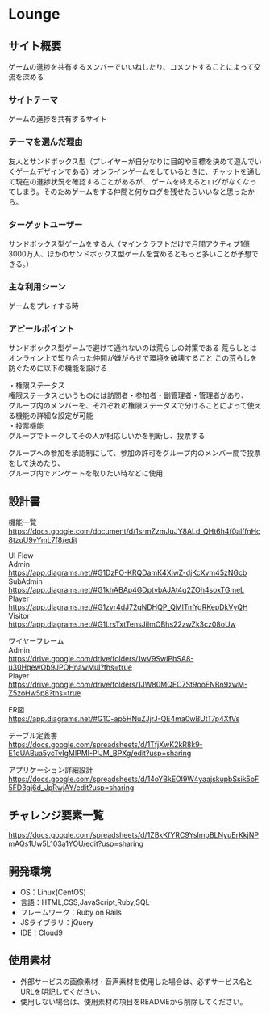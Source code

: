 # Lounge

## サイト概要
ゲームの進捗を共有するメンバーでいいねしたり、コメントすることによって交流を深める

### サイトテーマ
ゲームの進捗を共有するサイト

### テーマを選んだ理由
友人とサンドボックス型（プレイヤーが自分なりに目的や目標を決めて遊んでいくゲームデザインである）オンラインゲームをしているときに、チャットを通して現在の進捗状況を確認することがあるが、
ゲームを終えるとログがなくなってしまう。そのためゲームをする仲間と何かログを残せたらいいなと思ったから。

### ターゲットユーザー
サンドボックス型ゲームをする人（マインクラフトだけで月間アクティブ1億3000万人、ほかのサンドボックス型ゲームを含めるともっと多いことが予想できる。）

### 主な利用シーン
ゲームをプレイする時

### アピールポイント
サンドボックス型ゲームで避けて通れないのは荒らしの対策である
荒らしとはオンライン上で知り合った仲間が嫌がらせで環境を破壊すること
この荒らしを防ぐために以下の機能を設ける

・権限ステータス<br>
権限ステータスというものには訪問者・参加者・副管理者・管理者があり、<br>
グループ内のメンバーを、それぞれの権限ステータスで分けることによって使える機能の詳細な設定が可能<br>
・投票機能<br>
グループでトークしてその人が相応しいかを判断し、投票する

グループへの参加を承認制にして、参加の許可をグループ内のメンバー間で投票をして決めたり、<br>
グループ内でアンケートを取りたい時などに使用<br>

## 設計書

機能一覧<br>
https://docs.google.com/document/d/1srmZzmJuJY8ALd_QHt6h4f0alffnHc8tzuU9vYmL7f8/edit

UI Flow<br>
Admin<br>
https://app.diagrams.net/#G1DzFO-KRQDamK4XiwZ-djKcXvm45zNGcb<br>
SubAdmin<br>
https://app.diagrams.net/#G1khABAp4GDptvbAJAt4q2ZOh4soxTGmeL<br>
Player<br>
https://app.diagrams.net/#G1zvr4dJ72qNDHQP_QMlTmYgRKepDkVyQH<br>
Visitor<br>
https://app.diagrams.net/#G1LrsTxtTensJiImOBhs22zwZk3cz08oUw

ワイヤーフレーム<br>
Admin<br>
https://drive.google.com/drive/folders/1wV9SwIPhSA8-u30HqewOb9JPOHnawMuI?ths=true<br>
Player<br>
https://drive.google.com/drive/folders/1JW80MQEC7St9ooENBn9zwM-Z5zoHw5p8?ths=true

ER図<br>
https://app.diagrams.net/#G1C-ap5HNuZJjrJ-QE4ma0wBUtT7p4XfVs

テーブル定義書<br>
https://docs.google.com/spreadsheets/d/1TfjXwK2kR8k9-E1dUABua5ycTvIgMIPMI-PlJM_BPXg/edit?usp=sharing

アプリケーション詳細設計<br>
https://docs.google.com/spreadsheets/d/14oYBkEOl9W4yaajskupbSsik5oF5FD3gj6d_JpRwjAY/edit?usp=sharing

## チャレンジ要素一覧
https://docs.google.com/spreadsheets/d/1ZBkKfYRC9YsImpBLNyuErKkjNPmAQs1Uw5L103a1YOU/edit?usp=sharing

## 開発環境
- OS：Linux(CentOS)
- 言語：HTML,CSS,JavaScript,Ruby,SQL
- フレームワーク：Ruby on Rails
- JSライブラリ：jQuery
- IDE：Cloud9

## 使用素材
- 外部サービスの画像素材・音声素材を使用した場合は、必ずサービス名とURLを明記してください。
- 使用しない場合は、使用素材の項目をREADMEから削除してください。
